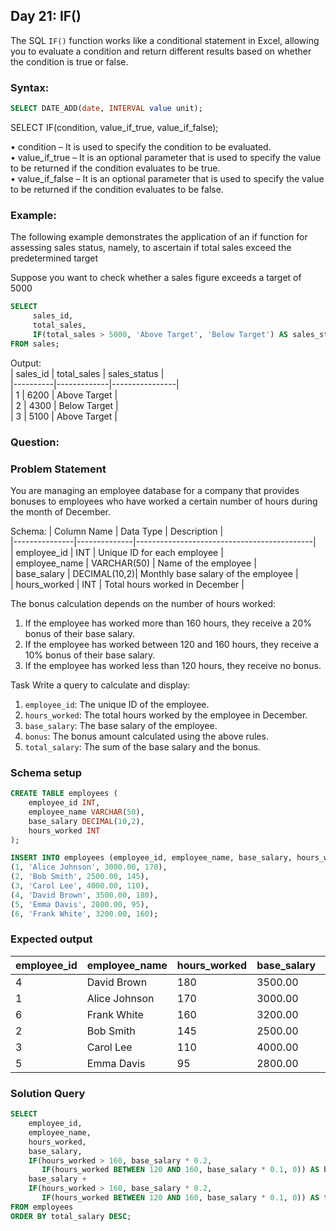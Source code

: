 ## Day 21: IF()

The SQL `IF()` function works like a conditional statement in Excel, allowing you to evaluate a condition and return different results based on whether the condition is true or false.

### Syntax:

```sql
SELECT DATE_ADD(date, INTERVAL value unit); 
```

SELECT IF(condition, value_if_true, value_if_false);

 • condition – It is used to specify the condition to be evaluated.
 <br>• value_if_true – It is an optional parameter that is used to specify the value to be returned if the condition evaluates to be true.
 <br>• value_if_false – It is an optional parameter that is used to specify the value to be returned if the condition evaluates to be false.

### Example:

The following example demonstrates the application of an if function for assessing sales status, namely, to ascertain if total sales exceed the predetermined target

Suppose you want to check whether a sales figure exceeds a target of 5000

```sql
SELECT
     sales_id,  
     total_sales,  
     IF(total_sales > 5000, 'Above Target', 'Below Target') AS sales_status  
FROM sales;  
```

Output:  
| sales_id | total_sales | sales_status   |  
|----------|-------------|----------------|  
| 1        | 6200        | Above Target   |  
| 2        | 4300        | Below Target   |  
| 3        | 5100        | Above Target   |  

### Question:

### Problem Statement

You are managing an employee database for a company that provides bonuses to employees who have worked a certain number of hours during the month of December.

Schema:
| Column Name   | Data Type    | Description                                |  
|---------------|--------------|--------------------------------------------|  
| employee_id   | INT          | Unique ID for each employee                |  
| employee_name | VARCHAR(50)  | Name of the employee                       |  
| base_salary   | DECIMAL(10,2)| Monthly base salary of the employee        |  
| hours_worked  | INT          | Total hours worked in December             |  

The bonus calculation depends on the number of hours worked:  

1. If the employee has worked more than 160 hours, they receive a 20% bonus of their base salary.  
2. If the employee has worked between 120 and 160 hours, they receive a 10% bonus of their base salary.  
3. If the employee has worked less than 120 hours, they receive no bonus.  

Task
Write a query to calculate and display:  
1. `employee_id`: The unique ID of the employee.  
2. `hours_worked`: The total hours worked by the employee in December.  
3. `base_salary`: The base salary of the employee.  
4. `bonus`: The bonus amount calculated using the above rules.  
5. `total_salary`: The sum of the base salary and the bonus.
   
### Schema setup

```sql
CREATE TABLE employees (  
    employee_id INT,  
    employee_name VARCHAR(50),  
    base_salary DECIMAL(10,2),  
    hours_worked INT  
);  

INSERT INTO employees (employee_id, employee_name, base_salary, hours_worked) VALUES  
(1, 'Alice Johnson', 3000.00, 170),  
(2, 'Bob Smith', 2500.00, 145),  
(3, 'Carol Lee', 4000.00, 110),  
(4, 'David Brown', 3500.00, 180),  
(5, 'Emma Davis', 2800.00, 95),  
(6, 'Frank White', 3200.00, 160);  
```

### Expected output

| employee_id | employee_name  | hours_worked | base_salary | bonus    | total_salary |  
|-------------|----------------|--------------|-------------|----------|--------------|  
| 4           | David Brown    | 180          | 3500.00     | 700.00   | 4200.00      |  
| 1           | Alice Johnson  | 170          | 3000.00     | 600.00   | 3600.00      |  
| 6           | Frank White    | 160          | 3200.00     | 320.00   | 3520.00      |  
| 2           | Bob Smith      | 145          | 2500.00     | 250.00   | 2750.00      |  
| 3           | Carol Lee      | 110          | 4000.00     | 0.00     | 4000.00      |  
| 5           | Emma Davis     | 95           | 2800.00     | 0.00     | 2800.00      |  

### Solution Query

```sql
SELECT  
    employee_id,  
    employee_name,  
    hours_worked,  
    base_salary,  
    IF(hours_worked > 160, base_salary * 0.2,   
       IF(hours_worked BETWEEN 120 AND 160, base_salary * 0.1, 0)) AS bonus,  
    base_salary +  
    IF(hours_worked > 160, base_salary * 0.2,   
       IF(hours_worked BETWEEN 120 AND 160, base_salary * 0.1, 0)) AS total_salary  
FROM employees  
ORDER BY total_salary DESC;
```
